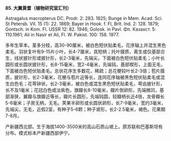 **85. 大翼黄耆（植物研究室汇刊）**

Astragalus macropterus DC. Prodr. 2: 283. 1825; Bunge in Mem. Acad. Sci. St Petersb. VII. 15 (1): 22. 1869; Bayer in Hook. f. Fl, Brlt. Ind. 2: 128. 1879; Gontsch. in Kom. Fl. USSR 12: 82. 1946; Golosk. in Pavl. Φπ. Казахст. 5: 110.1961; Ali in Nasir et Ali, Fl. W. Pakist. 100: 158. 1977.

多年生草本。茎多分枝，高30-90厘米，被白色短伏贴柔毛，花序轴上并混生黑色柔毛。羽状复叶有9-15片小叶，长4-7厘米，具短柄；托叶膜质，离生或仅基部合生，线状披针形或披针形，长2-3毫米，先端尖，下面被白色短伏贴柔毛；小叶长圆形或长圆状披针形，长8-15毫米，宽2-4毫米，先端钝，基部楔形，上面无毛，下面被白色短伏贴柔毛。总状花序生多数花，稀疏；总花梗较叶长2-3倍；苞片膜质，披针形，长2-3毫米，花梗与苞片近等长，连同花序轴被黑色短伏贴柔毛或混生白色毛；花萼钟状，长2-3毫米，被白色或混生黑色短伏贴柔毛，萼齿披针形，长不及1毫米；花冠白色或淡紫色，旗瓣长8-10毫米，瓣片倒卵形，先端微凹，基部渐狭，翼瓣与旗瓣近等长，瓣片长圆形，先端钝圆，较瓣柄长近4倍，龙骨瓣长5-6毫米；子房无柄，无毛。荚果半卵形或长圆状卵形，长7-9毫米，宽约3毫米，先端尖，无毛，近假2室，有种子5-6颗；种子肾形，长2-2.5毫米，褐色。花果期7-8月。

产新疆西北部。生于海拔1400-3500米的高山石质山坡上。原苏联和巴基斯坦有分布。模式标本产新疆西部伊宁。
